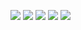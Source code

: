 ![](/C2-Programming-with-Javascript/week1/practice-quiz-introduction-to-js/ss1.png)
![](/C2-Programming-with-Javascript/week1/practice-quiz-introduction-to-js/ss2.png)
![](/C2-Programming-with-Javascript/week1/practice-quiz-introduction-to-js/ss3.png)
![](/C2-Programming-with-Javascript/week1/practice-quiz-introduction-to-js/ss4.png)
![](/C2-Programming-with-Javascript/week1/practice-quiz-introduction-to-js/ss5.png)